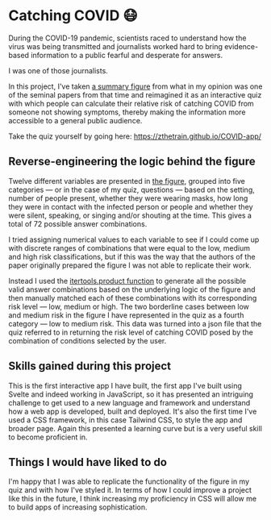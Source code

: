 # Catching COVID 😷

During the COVID-19 pandemic, scientists raced to understand how the virus was being transmitted and journalists worked hard to bring evidence-based information to a public fearful and desperate for answers. 

I was one of those journalists.

In this project, I've taken [a summary figure](https://www.bmj.com/content/370/bmj.m3223#F3) from what in my opinion was one of the seminal papers from that time and reimagined it as an interactive quiz with which people can calculate their relative risk of catching COVID from someone not showing symptoms, thereby making the information more accessible to a general public audience.

Take the quiz yourself by going here: https://zthetrain.github.io/COVID-app/

## Reverse-engineering the logic behind the figure

Twelve different variables are presented in [the figure](https://www.bmj.com/content/370/bmj.m3223#F3), grouped into five categories — or in the case of my quiz, questions — based on the setting, number of people present, whether they were wearing masks, how long they were in contact with the infected person or people and whether they were silent, speaking, or singing and/or shouting at the time. This gives a total of 72 possible answer combinations. 

I tried assigning numerical values to each variable to see if I could come up with discrete ranges of combinations that were equal to the low, medium and high risk classifications, but if this was the way that the authors of the paper originally prepared the figure I was not able to replicate their work.

Instead I used the [itertools.product function](https://docs.python.org/3/library/itertools.html#itertools.product) to generate all the possible valid answer combinations based on the underlying logic of the figure and then manually matched each of these combinations with its corresponding risk level — low, medium or high. The two borderline cases between low and medium risk in the figure I have represented in the quiz as a fourth category — low to medium risk. This data was turned into a json file that the quiz referred to in returning the risk level of catching COVID posed by the combination of conditions selected by the user.

## Skills gained during this project

This is the first interactive app I have built, the first app I've built using Svelte and indeed working in JavaScript, so it has presented an intriguing challenge to get used to a new language and framework and understand how a web app is developed, built and deployed. It's also the first time I've used a CSS framework, in this case Tailwind CSS, to style the app and broader page. Again this presented a learning curve but is a very useful skill to become proficient in.

## Things I would have liked to do

I'm happy that I was able to replicate the functionality of the figure in my quiz and with how I've styled it. In terms of how I could improve a project like this in the future, I think increasing my proficiency in CSS will allow me to build apps of increasing sophistication.
